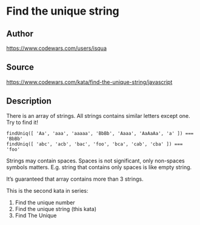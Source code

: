 # Find the unique string

## Author
https://www.codewars.com/users/isqua

## Source
https://www.codewars.com/kata/find-the-unique-string/javascript

## Description

There is an array of strings. All strings contains similar letters except one. Try to find it!
```
findUniq([ 'Aa', 'aaa', 'aaaaa', 'BbBb', 'Aaaa', 'AaAaAa', 'a' ]) === 'BbBb'
findUniq([ 'abc', 'acb', 'bac', 'foo', 'bca', 'cab', 'cba' ]) === 'foo'
```
Strings may contain spaces. Spaces is not significant, only non-spaces symbols matters. E.g. string that contains only spaces is like empty string.

It’s guaranteed that array contains more than 3 strings.

This is the second kata in series:

1. Find the unique number
2. Find the unique string (this kata)
3. Find The Unique